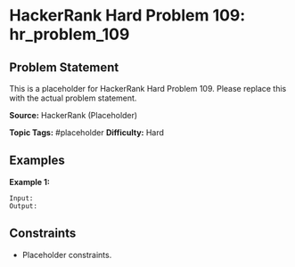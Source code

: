 # HackerRank Hard Problem 109: hr_problem_109

## Problem Statement

This is a placeholder for HackerRank Hard Problem 109.
Please replace this with the actual problem statement.

**Source:** HackerRank (Placeholder)

**Topic Tags:** #placeholder
**Difficulty:** Hard

## Examples

**Example 1:**

```
Input:
Output:
```

## Constraints

- Placeholder constraints.
